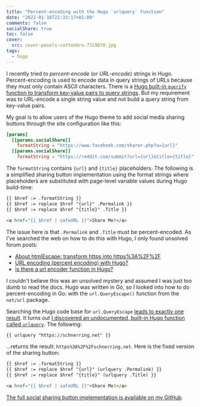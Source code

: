 ```yaml
---
title: "Percent-encoding with the Hugo `urlquery` Function"
date: "2022-01-16T21:33:17+01:00"
comments: false
socialShare: true
toc: false
cover:
  src: cover-pexels-cottonbro-7319070.jpg
tags:
  - hugo
---
```


I recently tried to _percent-encode_ (or _URL-encode_) strings in Hugo. Percent-encoding is used to encode data in query strings of URLs because they must only contain ASCII characters. There is a [Hugo built-in `querify` function to transform key-value pairs to query strings](https://gohugo.io/functions/querify/). But my requirement was to URL-encode a single string value and not build a query string from key-value pairs.

<!--more-->

My goal is to allow users of the Hugo theme to add social media sharing buttons through the site configuration like this:

```toml
[params]
  [[params.socialShare]]
    formatString = "https://www.facebook.com/sharer.php?u={url}"
  [[params.socialShare]]
    formatString = "https://reddit.com/submit?url={url}&title={title}"
```

The `formatString` contains `{url}` and `{title}` placeholders. The following is a simplified sharing button implementation using the format strings where placeholders are substituted with page-level variable values during Hugo build-time:

<!-- prettier-ignore -->
```html
{{ $href := .formatString }}
{{ $href := replace $href "{url}" .Permalink }}
{{ $href := replace $href "{title}" .Title }}

<a href="{{ $href | safeURL }}">Share Me!</a>
```

The issue here is that `.Permalink` and `.Title` must be percent-encoded. As I've searched the web on how to do this with Hugo, I only found unsolved forum posts:

- [About htmlEscape: transform https into https%3A%2F%2F](https://discourse.gohugo.io/t/about-htmlescape-transform-https-into-https-3a-2f-2f/36116)
- [URL encoding (percent encoding) with Hugo?](https://discourse.gohugo.io/t/url-encoding-percent-encoding-with-hugo-solved/16546)
- [Is there a url encoder function in Hugo?](https://discourse.gohugo.io/t/is-there-a-url-encoder-function-in-hugo/2239)

I couldn't believe this was an unsolved mystery and assumed I was just too dumb to read the docs. Hugo was written in Go, so I looked into how to do percent-encoding in Go: with the `url.QueryEscape()` function from the `net/url` package.

Searching the Hugo code base for `url.QueryEscape` [leads to exactly one result](https://github.com/gohugoio/hugo/blob/3d5dbdcb1a11b059fc2f93ed6fadb9009bf72673/tpl/internal/go_templates/texttemplate/funcs.go#L738-L742). It turns out [I discovered an undocumented, built-in Hugo function called `urlquery`](https://github.com/gohugoio/hugoDocs/issues/1627). The following:

```html
{{ urlquery "https://schnerring.net" }}
```

...returns the result: `https%3A%2F%2Fschnerring.net`. Here is the fixed version of the sharing button:

<!-- prettier-ignore -->
```html
{{ $href := .formatString }}
{{ $href := replace $href "{url}" (urlquery .Permalink) }}
{{ $href := replace $href "{title}" (urlquery .Title) }}

<a href="{{ $href | safeURL }}">Share Me!</a>
```

[The full social sharing button implementation is available on my GitHub](https://github.com/schnerring/hugo-theme-gruvbox/blob/main/layouts/partials/social-share.html).
